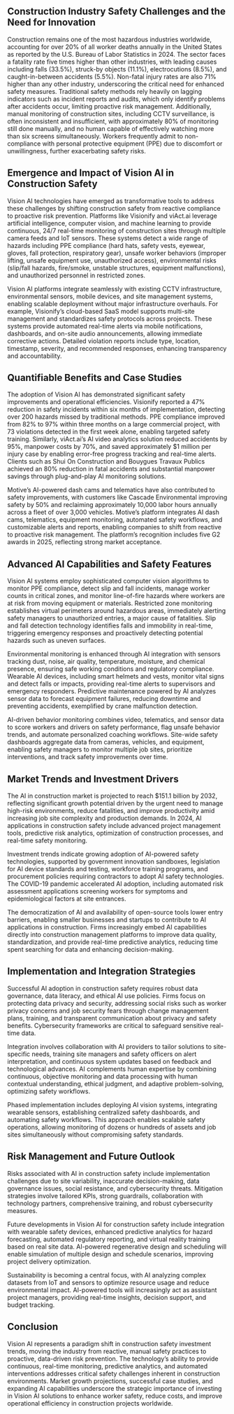 ## Construction Industry Safety Challenges and the Need for Innovation
Construction remains one of the most hazardous industries worldwide, accounting for over 20% of all worker deaths annually in the United States as reported by the U.S. Bureau of Labor Statistics in 2024. The sector faces a fatality rate five times higher than other industries, with leading causes including falls (33.5%), struck-by objects (11.1%), electrocutions (8.5%), and caught-in-between accidents (5.5%). Non-fatal injury rates are also 71% higher than any other industry, underscoring the critical need for enhanced safety measures. Traditional safety methods rely heavily on lagging indicators such as incident reports and audits, which only identify problems after accidents occur, limiting proactive risk management. Additionally, manual monitoring of construction sites, including CCTV surveillance, is often inconsistent and insufficient, with approximately 80% of monitoring still done manually, and no human capable of effectively watching more than six screens simultaneously. Workers frequently admit to non-compliance with personal protective equipment (PPE) due to discomfort or unwillingness, further exacerbating safety risks.

## Emergence and Impact of Vision AI in Construction Safety
Vision AI technologies have emerged as transformative tools to address these challenges by shifting construction safety from reactive compliance to proactive risk prevention. Platforms like Visionify and viAct.ai leverage artificial intelligence, computer vision, and machine learning to provide continuous, 24/7 real-time monitoring of construction sites through multiple camera feeds and IoT sensors. These systems detect a wide range of hazards including PPE compliance (hard hats, safety vests, eyewear, gloves, fall protection, respiratory gear), unsafe worker behaviors (improper lifting, unsafe equipment use, unauthorized access), environmental risks (slip/fall hazards, fire/smoke, unstable structures, equipment malfunctions), and unauthorized personnel in restricted zones.

Vision AI platforms integrate seamlessly with existing CCTV infrastructure, environmental sensors, mobile devices, and site management systems, enabling scalable deployment without major infrastructure overhauls. For example, Visionify’s cloud-based SaaS model supports multi-site management and standardizes safety protocols across projects. These systems provide automated real-time alerts via mobile notifications, dashboards, and on-site audio announcements, allowing immediate corrective actions. Detailed violation reports include type, location, timestamp, severity, and recommended responses, enhancing transparency and accountability.

## Quantifiable Benefits and Case Studies
The adoption of Vision AI has demonstrated significant safety improvements and operational efficiencies. Visionify reported a 47% reduction in safety incidents within six months of implementation, detecting over 200 hazards missed by traditional methods. PPE compliance improved from 82% to 97% within three months on a large commercial project, with 73 violations detected in the first week alone, enabling targeted safety training. Similarly, viAct.ai’s AI video analytics solution reduced accidents by 95%, manpower costs by 70%, and saved approximately $1 million per injury case by enabling error-free progress tracking and real-time alerts. Clients such as Shui On Construction and Bouygues Travaux Publics achieved an 80% reduction in fatal accidents and substantial manpower savings through plug-and-play AI monitoring solutions.

Motive’s AI-powered dash cams and telematics have also contributed to safety improvements, with customers like Cascade Environmental improving safety by 50% and reclaiming approximately 10,000 labor hours annually across a fleet of over 3,000 vehicles. Motive’s platform integrates AI dash cams, telematics, equipment monitoring, automated safety workflows, and customizable alerts and reports, enabling companies to shift from reactive to proactive risk management. The platform’s recognition includes five G2 awards in 2025, reflecting strong market acceptance.

## Advanced AI Capabilities and Safety Features
Vision AI systems employ sophisticated computer vision algorithms to monitor PPE compliance, detect slip and fall incidents, manage worker counts in critical zones, and monitor line-of-fire hazards where workers are at risk from moving equipment or materials. Restricted zone monitoring establishes virtual perimeters around hazardous areas, immediately alerting safety managers to unauthorized entries, a major cause of fatalities. Slip and fall detection technology identifies falls and immobility in real-time, triggering emergency responses and proactively detecting potential hazards such as uneven surfaces.

Environmental monitoring is enhanced through AI integration with sensors tracking dust, noise, air quality, temperature, moisture, and chemical presence, ensuring safe working conditions and regulatory compliance. Wearable AI devices, including smart helmets and vests, monitor vital signs and detect falls or impacts, providing real-time alerts to supervisors and emergency responders. Predictive maintenance powered by AI analyzes sensor data to forecast equipment failures, reducing downtime and preventing accidents, exemplified by crane malfunction detection.

AI-driven behavior monitoring combines video, telematics, and sensor data to score workers and drivers on safety performance, flag unsafe behavior trends, and automate personalized coaching workflows. Site-wide safety dashboards aggregate data from cameras, vehicles, and equipment, enabling safety managers to monitor multiple job sites, prioritize interventions, and track safety improvements over time.

## Market Trends and Investment Drivers
The AI in construction market is projected to reach $151.1 billion by 2032, reflecting significant growth potential driven by the urgent need to manage high-risk environments, reduce fatalities, and improve productivity amid increasing job site complexity and production demands. In 2024, AI applications in construction safety include advanced project management tools, predictive risk analytics, optimization of construction processes, and real-time safety monitoring.

Investment trends indicate growing adoption of AI-powered safety technologies, supported by government innovation sandboxes, legislation for AI device standards and testing, workforce training programs, and procurement policies requiring contractors to adopt AI safety technologies. The COVID-19 pandemic accelerated AI adoption, including automated risk assessment applications screening workers for symptoms and epidemiological factors at site entrances.

The democratization of AI and availability of open-source tools lower entry barriers, enabling smaller businesses and startups to contribute to AI applications in construction. Firms increasingly embed AI capabilities directly into construction management platforms to improve data quality, standardization, and provide real-time predictive analytics, reducing time spent searching for data and enhancing decision-making.

## Implementation and Integration Strategies
Successful AI adoption in construction safety requires robust data governance, data literacy, and ethical AI use policies. Firms focus on protecting data privacy and security, addressing social risks such as worker privacy concerns and job security fears through change management plans, training, and transparent communication about privacy and safety benefits. Cybersecurity frameworks are critical to safeguard sensitive real-time data.

Integration involves collaboration with AI providers to tailor solutions to site-specific needs, training site managers and safety officers on alert interpretation, and continuous system updates based on feedback and technological advances. AI complements human expertise by combining continuous, objective monitoring and data processing with human contextual understanding, ethical judgment, and adaptive problem-solving, optimizing safety workflows.

Phased implementation includes deploying AI vision systems, integrating wearable sensors, establishing centralized safety dashboards, and automating safety workflows. This approach enables scalable safety operations, allowing monitoring of dozens or hundreds of assets and job sites simultaneously without compromising safety standards.

## Risk Management and Future Outlook
Risks associated with AI in construction safety include implementation challenges due to site variability, inaccurate decision-making, data governance issues, social resistance, and cybersecurity threats. Mitigation strategies involve tailored KPIs, strong guardrails, collaboration with technology partners, comprehensive training, and robust cybersecurity measures.

Future developments in Vision AI for construction safety include integration with wearable safety devices, enhanced predictive analytics for hazard forecasting, automated regulatory reporting, and virtual reality training based on real site data. AI-powered regenerative design and scheduling will enable simulation of multiple design and schedule scenarios, improving project delivery optimization.

Sustainability is becoming a central focus, with AI analyzing complex datasets from IoT and sensors to optimize resource usage and reduce environmental impact. AI-powered tools will increasingly act as assistant project managers, providing real-time insights, decision support, and budget tracking.

## Conclusion
Vision AI represents a paradigm shift in construction safety investment trends, moving the industry from reactive, manual safety practices to proactive, data-driven risk prevention. The technology’s ability to provide continuous, real-time monitoring, predictive analytics, and automated interventions addresses critical safety challenges inherent in construction environments. Market growth projections, successful case studies, and expanding AI capabilities underscore the strategic importance of investing in Vision AI solutions to enhance worker safety, reduce costs, and improve operational efficiency in construction projects worldwide.